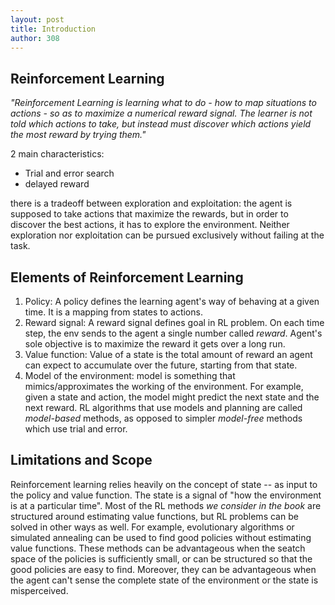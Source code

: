 ```yaml
---
layout: post
title: Introduction
author: 308
---
```


## Reinforcement Learning

*"Reinforcement Learning is learning what to do - how to map situations to actions - so as to maximize a numerical reward signal. The learner is not told which actions to take, but instead must discover which actions yield the most reward by trying them."*

2 main characteristics:
- Trial and error search 
- delayed reward

there is a tradeoff between exploration and exploitation: the agent is supposed to take actions that maximize the rewards, but in order to discover the best actions, it has to explore the environment. Neither exploration nor exploitation can be pursued exclusively without failing at the task.

## Elements of Reinforcement Learning

1. Policy: A policy defines the learning agent's way of behaving at a given time. It is a mapping from states to actions.
2. Reward signal: A reward signal defines goal in RL problem. On each time step, the env sends to the agent a single number called *reward*. Agent's sole objective is to maximize the reward it gets over a long run.
3. Value function: Value of a state is the total amount of reward an agent can expect to accumulate over the future, starting from that state. 
4. Model of the environment: model is something that mimics/approximates the working of the environment. For example, given a state and action, the model might predict the next state and the next reward. RL algorithms that use models and planning are called *model-based* methods, as opposed to simpler *model-free* methods which use trial and error.

## Limitations and Scope
Reinforcement learning relies heavily on the concept of state -- as input to the policy and value function. The state is a signal of "how the environment is at a particular time". Most of the RL methods *we consider in the book* are structured around estimating value functions, but RL problems can be solved in other ways as well. For example, evolutionary algorithms or simulated annealing can be used to find good policies without estimating value functions.
These methods can be advantageous when the seatch space of the policies is sufficiently small, or can be structured so that the good policies are easy to find. Moreover, they can be advantageous when the agent can't sense the complete state of the environment or the state is misperceived.